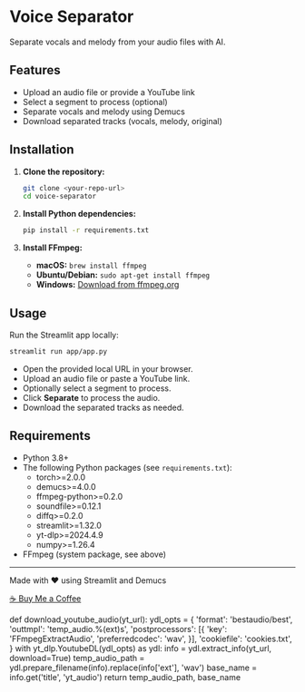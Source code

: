 # Voice Separator

Separate vocals and melody from your audio files with AI.

## Features
- Upload an audio file or provide a YouTube link
- Select a segment to process (optional)
- Separate vocals and melody using Demucs
- Download separated tracks (vocals, melody, original)

## Installation

1. **Clone the repository:**
   ```bash
   git clone <your-repo-url>
   cd voice-separator
   ```

2. **Install Python dependencies:**
   ```bash
   pip install -r requirements.txt
   ```

3. **Install FFmpeg:**
   - **macOS:** `brew install ffmpeg`
   - **Ubuntu/Debian:** `sudo apt-get install ffmpeg`
   - **Windows:** [Download from ffmpeg.org](https://ffmpeg.org/download.html)

## Usage

Run the Streamlit app locally:

```bash
streamlit run app/app.py
```

- Open the provided local URL in your browser.
- Upload an audio file or paste a YouTube link.
- Optionally select a segment to process.
- Click **Separate** to process the audio.
- Download the separated tracks as needed.

## Requirements

- Python 3.8+
- The following Python packages (see `requirements.txt`):
  - torch>=2.0.0
  - demucs>=4.0.0
  - ffmpeg-python>=0.2.0
  - soundfile>=0.12.1
  - diffq>=0.2.0
  - streamlit>=1.32.0
  - yt-dlp>=2024.4.9
  - numpy>=1.26.4
- FFmpeg (system package, see above)

---

Made with ❤️ using Streamlit and Demucs

[☕ Buy Me a Coffee](https://buymeacoffee.com/br3gan) 

def download_youtube_audio(yt_url):
    ydl_opts = {
        'format': 'bestaudio/best',
        'outtmpl': 'temp_audio.%(ext)s',
        'postprocessors': [{
            'key': 'FFmpegExtractAudio',
            'preferredcodec': 'wav',
        }],
        'cookiefile': 'cookies.txt',
    }
    with yt_dlp.YoutubeDL(ydl_opts) as ydl:
        info = ydl.extract_info(yt_url, download=True)
        temp_audio_path = ydl.prepare_filename(info).replace(info['ext'], 'wav')
        base_name = info.get('title', 'yt_audio')
    return temp_audio_path, base_name 